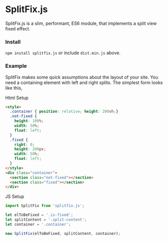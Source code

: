# SplitFix.js

SplitFix.js is a slim, performant, ES6 module, that implements a split view fixed effect.

### Install

`npm install splitfix.js` or include `dist.min.js` above.

### Example

SplitFix makes some quick assumptions about the layout of your site.
You need a containing element with left and right splits. The simplest form looks like this,

Html Setup

```html
<style>
  .container { position: relative; height: 200vh;}
  .not-fixed {
    height: 100%;
    width: 50%;
    float: left;
  }
  .fixed {
    right: 0;
    height: 200px;
    width: 50%;
    float: left;
  }
</style>
<div class="container">
  <section class="not-fixed"></section>
  <section class="fixed"></section>
</div>
```


JS Setup

```javascript
import SplitFix from 'splitfix.js';

let elToBeFixed = '.is-fixed';
let splitContent = '.split-content';
let container = '.container';

new SplitFix(elToBeFixed, splitContent, container);
```
